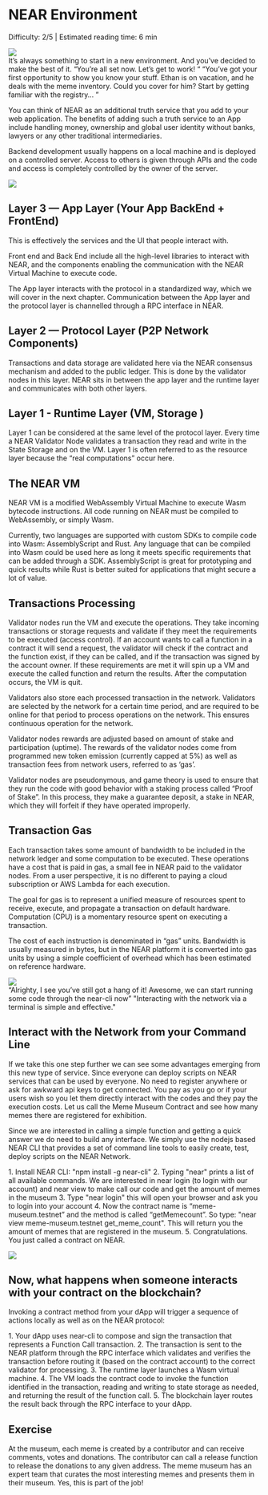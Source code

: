# NEAR Environment

<Difficulty> Difficulty: 2/5 | Estimated reading time: 6 min </Difficulty>

<narrativeText style="background: #00C08B;">
    <div>
        <img src="/images/chap_4_0.png">
    </div>
    <div>
        It’s always something to start in a new environment. And you’ve decided to make the best of it.
        <Spacer />
        “You’re all set now. Let’s get to work! “
        <Spacer />
        “You’ve got your first opportunity to show you know your stuff. Ethan is on vacation, and he deals with the meme inventory. Could you cover for him? Start by getting familiar with the registry… ”
    </div>
</narrativeText>
<Spacer />

You can think of NEAR as an additional truth service that you add to your web application.
The benefits of adding such a truth service to an App include handling money, ownership and global user identity without banks, lawyers or any other traditional intermediaries.

Backend development usually happens on a local machine and is deployed on a controlled server. Access to others is given through APIs and the code and access is completely controlled by the owner of the server.

<ImageContainer>
    <img src="/images/chap_4_1.png">
</ImageContainer>

## Layer 3 — App Layer (Your App BackEnd + FrontEnd)

This is effectively the services and the UI that people interact with.

Front end and Back End include all the high-level libraries to interact with NEAR, and the components enabling the communication with the NEAR Virtual Machine to execute code.

The App layer interacts with the protocol in a standardized way, which we will cover in the next chapter. Communication between the App layer and the protocol layer is channelled through a RPC interface in NEAR.

## Layer 2 — Protocol Layer (P2P Network Components)

Transactions and data storage are validated here via the NEAR consensus mechanism and added to the public ledger. This is done by the validator nodes in this layer. NEAR sits in between the app layer and the runtime layer and communicates with both other layers.

## Layer 1 - Runtime Layer (VM, Storage )

Layer 1 can be considered at the same level of the protocol layer. Every time a NEAR Validator Node validates a transaction they read and write in the State Storage and on the VM. Layer 1 is often referred to as the resource layer because the “real computations” occur here.

## The NEAR VM

NEAR VM is a modified WebAssembly Virtual Machine to execute Wasm bytecode instructions. All code running on NEAR must be compiled to WebAssembly, or simply Wasm.

Currently, two languages are supported with custom SDKs to compile code into Wasm: AssemblyScript and Rust. Any language that can be compiled into Wasm could be used here as long it meets specific requirements that can be added through a SDK. AssemblyScript is great for prototyping and quick results while Rust is better suited for applications that might secure a lot of value.

## Transactions Processing

Validator nodes run the VM and execute the operations. They take incoming transactions or storage requests and validate if they meet the requirements to be executed (access control). If an account wants to call a function in a contract it will send a request, the validator will check if the contract and the function exist, if they can be called, and if the transaction was signed by the account owner. If these requirements are met it will spin up a VM and execute the called function and return the results. After the computation occurs, the VM is quit.

Validators also store each processed transaction in the network. Validators are selected by the network for a certain time period, and are required to be online for that period to process operations on the network. This ensures continuous operation for the network.

Validator nodes rewards are adjusted based on amount of stake and participation (uptime). The rewards of the validator nodes come from programmed new token emission (currently capped at 5%) as well as transaction fees from network users, referred to as ‘gas’.

Validator nodes are pseudonymous, and game theory is used to ensure that they run the code with good behavior with a staking process called “Proof of Stake”. In this process, they make a guarantee deposit, a stake in NEAR, which they will forfeit if they have operated improperly.

## Transaction Gas

Each transaction takes some amount of bandwidth to be included in the network ledger and some computation to be executed. These operations have a cost that is paid in gas, a small fee in NEAR paid to the validator nodes. From a user perspective, it is no different to paying a cloud subscription or AWS Lambda for each execution.

The goal for gas is to represent a unified measure of resources spent to receive, execute, and propagate a transaction on default hardware. Computation (CPU) is a momentary resource spent on executing a transaction.

The cost of each instruction is denominated in “gas” units. Bandwidth is usually measured in bytes, but in the NEAR platform it is converted into gas units by using a simple coefficient of overhead which has been estimated on reference hardware.

<Spacer />
<narrativeText style="background: #0072CE">
    <div>
        <img src="/images/chap_4_2.png">
    </div>
    <div>
        “Alrighty, I see you’ve still got a hang of it! Awesome, we can start running some code through the near-cli now”
        <Spacer />
        "Interacting with the network via a terminal is simple and effective."
    </div>
</narrativeText>
<Spacer />

## Interact with the Network from your Command Line

If we take this one step further we can see some advantages emerging from this new type of service. Since everyone can deploy scripts on NEAR services that can be used by everyone. No need to register anywhere or ask for awkward api keys to get connected. You pay as you go or if your users wish so you let them directly interact with the codes and they pay the execution costs.
Let us call the Meme Museum Contract and see how many memes there are registered for exhibition.

Since we are interested in calling a simple function and getting a quick answer we do need to build any interface. We simply use the nodejs based NEAR CLI that provides a set of command line tools to easily create, test, deploy scripts on the NEAR Network.

1\. Install NEAR CLI: "npm install -g near-cli"
2\. Typing "near" prints a list of all available commands. We are interested in near login (to login with our account) and near view to make call our code and get the amount of memes in the museum
3\. Type "near login" this will open your browser and ask you to login into your account
4\. Now the contract name is “meme-museum.testnet” and the method is called “getMemecount”. So type: "near view meme-museum.testnet get_meme_count". This will return you the amount of memes that are registered in the museum.
5\. Congratulations. You just called a contract on NEAR.

 <ImageContainer>
     <img src="/images/chap_4_3.png">
 </ImageContainer>

<Spacer />

## Now, what happens when someone interacts with your contract on the blockchain?

Invoking a contract method from your dApp will trigger a sequence of actions locally as well as on the NEAR protocol:

1\. Your dApp uses near-cli to compose and sign the transaction that represents a Function Call transaction.
2\. The transaction is sent to the NEAR platform through the RPC interface which validates and verifies the transaction before routing it (based on the contract account) to the correct validator for processing.
3\. The runtime layer launches a Wasm virtual machine.
4\. The VM loads the contract code to invoke the function identified in the transaction, reading and writing to state storage as needed, and returning the result of the function call.
5\. The blockchain layer routes the result back through the RPC interface to your dApp.

## Exercise

At the museum, each meme is created by a contributor and can receive comments, votes and donations. The contributor can call a release function to release the donations to any given address. The meme museum has an expert team that curates the most interesting memes and presents them in their museum. Yes, this is part of the job!
